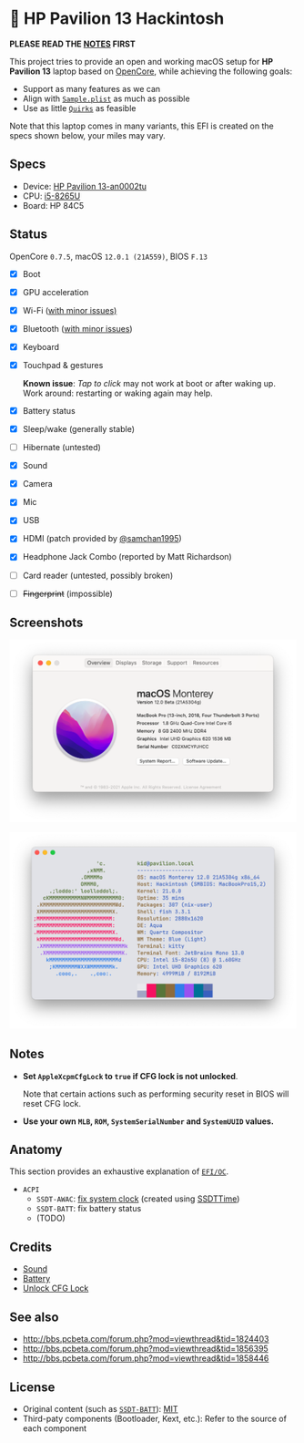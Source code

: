 # 🍎 HP Pavilion 13 Hackintosh

**PLEASE READ THE [NOTES](#notes) FIRST**

This project tries to provide an open and working macOS setup for **HP Pavilion 13** laptop based on [OpenCore](https://github.com/acidanthera/OpenCorePkg), while achieving the following goals:

-   Support as many features as we can
-   Align with [`Sample.plist`](https://github.com/acidanthera/OpenCorePkg/blob/master/Docs/Sample.plist) as much as possible
-   Use as little [`Quirks`](https://dortania.github.io/docs/release/Configuration.html#:~:text=Quirks%20provides%20support%20for%20specific%20workarounds.) as feasible

Note that this laptop comes in many variants, this EFI is created on the specs shown below, your miles may vary.

## Specs

-   Device: [HP Pavilion 13-an0002tu](https://support.hp.com/us-en/document/c06145752)
-   CPU: [i5-8265U](https://ark.intel.com/content/www/us/en/ark/products/149088/intel-core-i5-8265u-processor-6m-cache-up-to-3-90-ghz.html)
-   Board: HP 84C5

## Status

OpenCore `0.7.5`, macOS `12.0.1 (21A559)`, BIOS `F.13`

-   [x] Boot
-   [x] GPU acceleration
-   [x] Wi-Fi ([with minor issues)](https://github.com/OpenIntelWireless/itlwm/issues)
-   [x] Bluetooth ([with minor issues](https://github.com/OpenIntelWireless/IntelBluetoothFirmware/issues))
-   [x] Keyboard
-   [x] Touchpad & gestures

    **Known issue**: _Tap to click_ may not work at boot or after waking up. Work around: restarting or waking again may help.

-   [x] Battery status
-   [x] Sleep/wake (generally stable)
-   [ ] Hibernate (untested)
-   [x] Sound
-   [x] Camera
-   [x] Mic
-   [x] USB
-   [x] HDMI (patch provided by [@samchan1995](https://github.com/samchan1995))
-   [x] Headphone Jack Combo (reported by Matt Richardson)
-   [ ] Card reader (untested, possibly broken)
-   [ ] ~~Fingerprint~~ (impossible)

## Screenshots

![Screenshot of about](Screenshots/about.png)

![Screenshot of neofetch](Screenshots/neofetch.png)

## Notes

-   **Set `AppleXcpmCfgLock` to `true` if CFG lock is not unlocked**.

    Note that certain actions such as performing security reset in BIOS will reset CFG lock.

-   **Use your own `MLB`, `ROM`, `SystemSerialNumber` and `SystemUUID` values.**

## Anatomy

This section provides an exhaustive explanation of [`EFI/OC`](EFI/OC).

-   `ACPI`
    -   `SSDT-AWAC`: [fix system clock](https://dortania.github.io/Getting-Started-With-ACPI/Universal/awac.html) (created using [SSDTTime](https://github.com/corpnewt/SSDTTime))
    -   `SSDT-BATT`: fix battery status
    -   (TODO)

## Credits

-   [Sound](https://github.com/insanelydeepak/cloverHDA-for-Mac-OS-Sierra-10.12/issues/27#issuecomment-318953631)
-   [Battery](https://github.com/the-eric-kwok/HP-Pavillion-bc015tx-Hackintosh/blob/682a675d778ad03faae3984913871c7b3648410b/SSDT/SSDT-BatteryFix-bc015tx.dsl)
-   [Unlock CFG Lock](https://zhuanlan.zhihu.com/p/121655468)

## See also

-   http://bbs.pcbeta.com/forum.php?mod=viewthread&tid=1824403
-   http://bbs.pcbeta.com/forum.php?mod=viewthread&tid=1856395
-   http://bbs.pcbeta.com/forum.php?mod=viewthread&tid=1858446

## License

-   Original content (such as [`SSDT-BATT`](Source/SSDT-BATT.dsl)): [MIT](https://opensource.org/licenses/MIT)
-   Third-paty components (Bootloader, Kext, etc.): Refer to the source of each component
